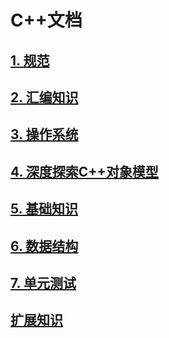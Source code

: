 # C++文档

## [1. 规范](https://github.com/niu0217/Documents/blob/main/C%2B%2B/standard/Readme.md)

## [2. 汇编知识](https://github.com/niu0217/Documents/blob/main/C%2B%2B/assembly/Readme.md)

## [3. 操作系统](https://github.com/niu0217/Documents/blob/main/C%2B%2B/operatingsystem/Readme.md)

## [4. 深度探索C++对象模型](https://github.com/niu0217/Documents/blob/main/C%2B%2B/objectmodel/Readme.md)

## [5. 基础知识](https://github.com/niu0217/Documents/blob/main/C%2B%2B/base/Readme.md)

## [6. 数据结构](https://github.com/niu0217/Documents/blob/main/C%2B%2B/datastructure/Readme.md)

## [7. 单元测试](https://github.com/niu0217/Documents/blob/main/C%2B%2B/unittest/Readme.md)

## [扩展知识](https://github.com/niu0217/Documents/blob/main/C%2B%2B/extend/Readme.md)

